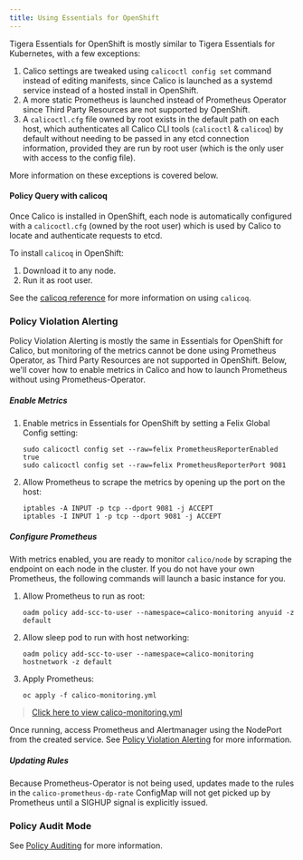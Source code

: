 ```yaml
---
title: Using Essentials for OpenShift
---
```


Tigera Essentials for OpenShift is mostly similar to Tigera Essentials for Kubernetes, with a few exceptions:

1. Calico settings are tweaked using `calicoctl config set` command instead of editing manifests, since
Calico is launched as a systemd service instead of a hosted install in OpenShift.
1. A more static Prometheus is launched instead of Prometheus Operator since Third Party Resources
are not supported by OpenShift.
1. A `calicoctl.cfg` file owned by root exists in the default path on each host, which authenticates all Calico
CLI tools (`calicoctl` & `calicoq`) by default without needing to be passed in any etcd connection information, provided they
are run by root user (which is the only user with access to the config file).

More information on these exceptions is covered below.

#### Policy Query with calicoq

Once Calico is installed in OpenShift, each node is automatically configured with
a `calicoctl.cfg` (owned by the root user) which is used by Calico to locate and authenticate
requests to etcd. 

To install `calicoq` in OpenShift:

1. Download it to any node.
1. Run it as root user.

See the [calicoq reference](../../../reference/calicoq/) for more information on using `calicoq`.

### Policy Violation Alerting

Policy Violation Alerting is mostly the same in Essentials for OpenShift for Calico, but monitoring of the metrics
cannot be done using Prometheus Operator, as Third Party Resources are not supported in OpenShift. Below,
we'll cover how to enable metrics in Calico and how to launch Prometheus without using Prometheus-Operator.

##### Enable Metrics

1. Enable metrics in Essentials for OpenShift by setting a Felix Global Config setting:

   ```
   sudo calicoctl config set --raw=felix PrometheusReporterEnabled true
   sudo calicoctl config set --raw=felix PrometheusReporterPort 9081
   ```

1. Allow Prometheus to scrape the metrics by opening up the port on the host:

   ```
   iptables -A INPUT -p tcp --dport 9081 -j ACCEPT
   iptables -I INPUT 1 -p tcp --dport 9081 -j ACCEPT
   ```

##### Configure Prometheus

With metrics enabled, you are ready to monitor `calico/node` by scraping the endpoint on each node
in the cluster. If you do not have your own Prometheus, the following commands will launch a basic
instance for you.

1. Allow Prometheus to run as root:

   ```
   oadm policy add-scc-to-user --namespace=calico-monitoring anyuid -z default
   ```

1. Allow sleep pod to run with host networking:
   
   ```
   oadm policy add-scc-to-user --namespace=calico-monitoring hostnetwork -z default
   ```

1. Apply Prometheus:

   ```
   oc apply -f calico-monitoring.yml
   ```

>[Click here to view calico-monitoring.yml](../calico-monitoring.yml)

Once running, access Prometheus and Alertmanager using the NodePort from the created service.
See [Policy Violation Alerting](../../../reference/essentials/policy-violations) for more information.

##### Updating Rules

Because Prometheus-Operator is not being used, updates made to the rules in the `calico-prometheus-dp-rate` ConfigMap
will not get picked up by Prometheus until a SIGHUP signal is explicitly issued.

### Policy Audit Mode

See [Policy Auditing](../../../reference/essentials/policy-auditing) for more information.

